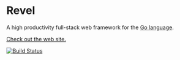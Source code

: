 # Revel

A high productivity full-stack web framework for the [Go language](http://www.golang.org).  


[Check out the web site.](http://immon.github.com/revel)

[![Build Status](https://secure.travis-ci.org/immon/revel.png?branch=master)](http://travis-ci.org/immon/revel)
